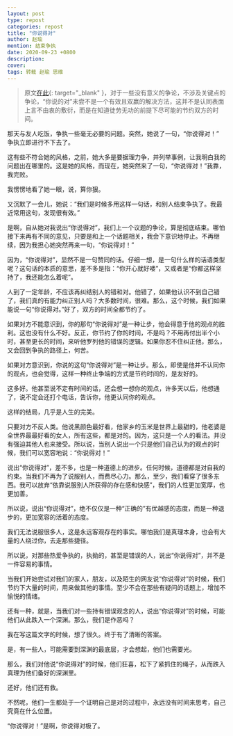 ```yaml
---
layout: post
type: repost
categories: repost
title: "你说得对"
author: 赵瑜
mention: 结束争执
date: 2020-09-23 +0800
description: 
cover: 
tags: 转载 赵瑜 思维
---
```


> 原文[在此](https://mp.weixin.qq.com/s/ae2I1oIIo8ShVkKfniHH6g){: target="_blank" }，对于一些没有意义的争论，不涉及关键点的争论，“你说的对”未尝不是一个有效且双赢的解决方法，这并不是认同表面上言不由衷的敷衍，而是在知道徒劳无功的前提下尽可能的节约双方的时间。

那天与友人吃饭，争执一些毫无必要的问题。突然，她说了一句，“你说得对！”
争执立即进行不下去了。

这有些不符合她的风格，之前，她大多是要据理力争，并列举事例，让我明白我的问题出在哪里的。这是她的风格，而现在，她突然来了一句，“你说得对！”我靠，我完败。
 
我愣愣地看了她一眼，说，算你狠。

又沉默了一会儿，她说：“我们是时候多用这样一句话，和别人结束争执了。我最近常用这句，发现很有效。”

是啊，自从她对我说出“你说得对”，我们上一个议题的争论，算是彻底结束。哪怕接下来再有不同的意见，只要是和上一个话题相关，我会下意识地停止。不再继续，因为我担心她突然再来一句，“你说得对！”
 
因为，“你说得对”，显然不是一句赞同的话。仔细一想，是一句什么样的话语类型呢？这句话的本质的意思，差不多是指：“你开心就好喽”，又或者是“你都这样坚持了，我还能怎么着呢”。
 
人到了一定年龄，不应该再纠结别人的错和对。他错了，如果他认识不到自己错了，我们真的有能力纠正别人吗？大多数时间，很难。那么，这个时候，我们如果能说一句“你说得对。”好了，双方的时间全都节约了。
 
如果对方不能意识到，你的那句“你说得对”是一种让步，他会得意于他的观点的胜利。这也没有什么不好。反正，你节约了你的时间，不是吗？不用再付出半个小时，甚至更长的时间，来听他罗列他的错误的逻辑。如果你忍不住纠正他，那么，又会回到争执的路径上，何苦。
 
如果对方意识到，你说的这句“你说得对”是一种让步。那么，即使是他并不认同你的观点，也会觉得，这样一种终止争端的方式是节约时间的，是友好的。

这多好。他甚至说不定有时间的话，还会想一想你的观点，许多天以后，他想通了，说不定会还打个电话，告诉你，他更认同你的观点。
 
这样的结局，几乎是人生的完美。
 
只要对方不反人类。他说黑颜色最好看，他家乡的玉米是世界上最甜的，他老婆是全世界最最好看的女人，所有这些，都是对的。因为，这只是一个人的看法。并没有强迫其他人也来接受。所以说，当别人说出一个只是他们自己认为的观点的时候，我们可以宽容地说：“你说得对！”
 
说出“你说得对”，差不多，也是一种道德上的进步。任何时候，道德都是对自我的约束。当我们不再为了说服别人，而费尽心力。那么，至少，我们看穿了很多东西。我可以放弃“依靠说服别人所获得的存在感和快感”，我们的人性更加宽厚，也更加善。
 
所以说，说出“你说得对”，绝不仅仅是一种“正确的”有优越感的态度，而是一种退步的，更加宽容的活着的态度。

我们无法说服很多人，这是永远客观存在的事实。哪怕我们是真理本身，也会有大量的人绕过你，去走那些捷径。
 
所以说，对那些热爱争执的，执拗的，甚至是错误的人，说出“你说得对”，并不是一件容易的事情。

当我们开始尝试对我们的家人，朋友，以及陌生的网友说“你说得对”的时候，我们节约下大量的时间，用来做其他的事情。至少不会在那些有疑问的话题上，增加不愉悦的情绪。
 
还有一种，就是，当我们对一些持有错误观念的人，说出“你说得对”的时候，可能他们从此跌入一个深渊。那么，我们是作恶吗？

我在写这篇文字的时候，想了很久。终于有了清晰的答案。

是，有一些人，可能需要到深渊的最底层，才会想起，他们也需要光。
 
那么，我们对他说“你说得对”的时候，他们狂喜，松下了紧抓住的绳子，从而跌入真理为他们备好的深渊里。
 
还好，他们还有救。
 
不然呢，他们一生都处于一个证明自己是对的过程中，永远没有时间来思考，自己究竟在什么位置。
 
“你说得对！”是啊，你说得对极了。